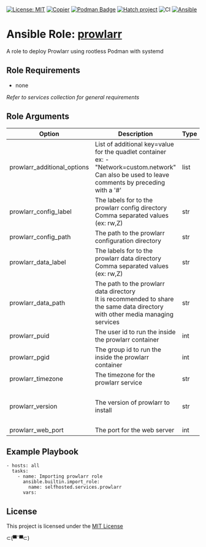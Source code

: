 [![License: MIT](https://img.shields.io/badge/License-MIT-yellow.svg)](LICENSE)
[![Copier](https://img.shields.io/endpoint?url=https://raw.githubusercontent.com/copier-org/copier/master/img/badge/badge-grayscale-inverted-border.json)](https://github.com/copier-org/copier)
[![Podman Badge](https://img.shields.io/badge/Podman-892CA0?logo=podman&logoColor=white)](https://podman.io/)
[![Hatch project](https://img.shields.io/badge/%F0%9F%A5%9A-Hatch-4051b5.svg)](https://github.com/pypa/hatch)
![CI](https://github.com/ansible-selfhosted/selfhosted.services.prowlarr/actions/workflows/ci.yml/badge.svg)
[![Ansible](https://img.shields.io/badge/Ansible-Molecule-EE0000?style=plastic&logo=ansible&logoColor=white)](https://github.com/ansible/molecule)

<!-- BEGIN_ANSIBLE_DOCS -->

# Ansible Role: [prowlarr](https://wiki.servarr.com/en/prowlarr)

A role to deploy Prowlarr using rootless Podman with systemd

## Role Requirements

- none

*Refer to services collection for general requirements*

## Role Arguments

|Option|Description|Type|Required|Default|choices|
|---|---|---|---|---|---|
|prowlarr_additional_options|List of additional key=value for the quadlet container<br>ex: - "Network=custom.network"<br>Can also be used to leave comments by preceding with a '#'|list|False|[]|
|prowlarr_config_label|The labels for to the prowlarr config directory<br>Comma separated values (ex: rw,Z)|str|False||
|prowlarr_config_path|The path to the prowlarr configuration directory|str|False|~/.config/prowlarr/|
|prowlarr_data_label|The labels for to the prowlarr data directory<br>Comma separated values (ex: rw,Z)|str|False||
|prowlarr_data_path|The path to the prowlarr data directory<br>It is recommended to share the same data directory with other media managing services|str|False|~/.local/share/containers/storage/media|
|prowlarr_puid|The user id to run the inside the prowlarr container|int|False|1000|
|prowlarr_pgid|The group id to run the inside the prowlarr container|int|False|1000|
|prowlarr_timezone|The timezone for the prowlarr service|str|False|Etc/UTC|
|prowlarr_version|The version of prowlarr to install|str|False|latest|<ul><li>latest</li><li>develop</li><li>nightly</li></ul>
|prowlarr_web_port|The port for the web server|int|False|9696|


## Example Playbook

```
- hosts: all
  tasks:
    - name: Importing prowlarr role
      ansible.builtin.import_role:
        name: selfhosted.services.prowlarr
      vars:
```

## License

This project is licensed under the [MIT License](LICENSE)


⊂(▀¯▀⊂)

<!-- END_ANSIBLE_DOCS -->

